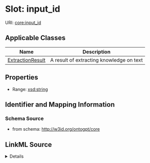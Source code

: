 # Slot: input_id

URI: [core:input_id](http://w3id.org/ontogpt/core/input_id)



<!-- no inheritance hierarchy -->




## Applicable Classes

| Name | Description |
| --- | --- |
[ExtractionResult](ExtractionResult.md) | A result of extracting knowledge on text






## Properties

* Range: [xsd:string](xsd:string)







## Identifier and Mapping Information







### Schema Source


* from schema: http://w3id.org/ontogpt/core




## LinkML Source

<details>
```yaml
name: input_id
from_schema: http://w3id.org/ontogpt/core
rank: 1000
alias: input_id
owner: ExtractionResult
domain_of:
- ExtractionResult
range: string

```
</details>